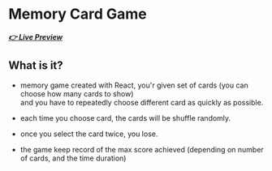# Memory Card Game

***[👉 Live Preview](https://madany01.github.io/memory-card-game)***

## What is it?

- memory game created with React, you'r given set of cards (you can choose how many cards to show)  
and you have to repeatedly choose different card as quickly as possible.

- each time you choose card, the cards will be shuffle randomly.

- once you select the card twice, you lose.

- the game keep record of the max score achieved (depending on number of cards, and the time duration)
